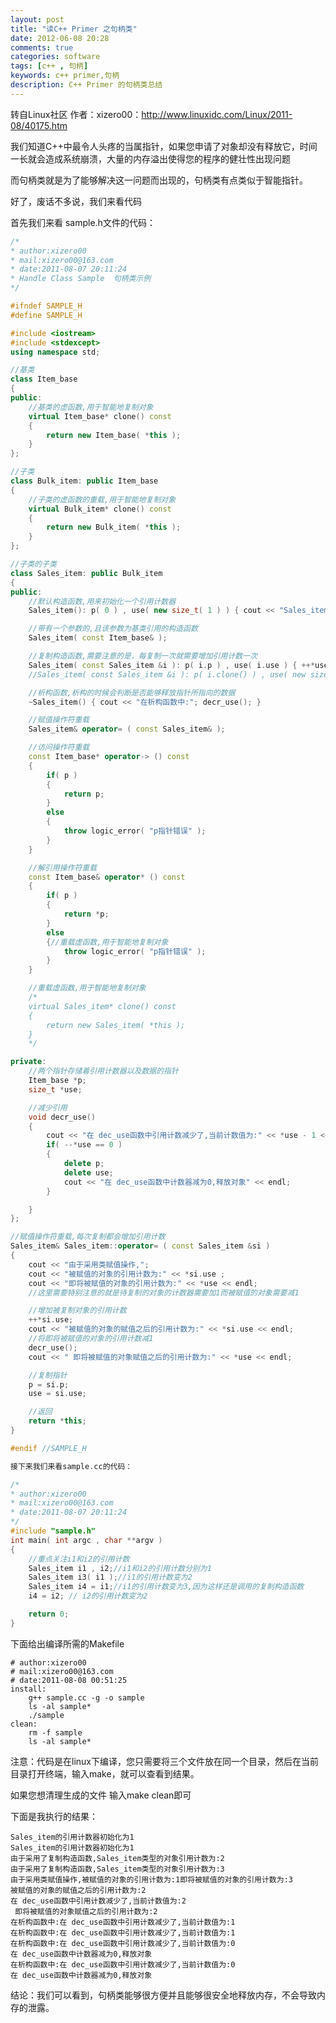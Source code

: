 ```yaml
---
layout: post
title: "读C++ Primer 之句柄类"
date: 2012-06-08 20:28
comments: true
categories: software
tags: [c++ , 句柄]
keywords: c++ primer,句柄
description: C++ Primer 的句柄类总结
---
```


转自Linux社区 作者：xizero00：http://www.linuxidc.com/Linux/2011-08/40175.htm

我们知道C++中最令人头疼的当属指针，如果您申请了对象却没有释放它，时间一长就会造成系统崩溃，大量的内存溢出使得您的程序的健壮性出现问题

而句柄类就是为了能够解决这一问题而出现的，句柄类有点类似于智能指针。

好了，废话不多说，我们来看代码
<!--more-->
首先我们来看 sample.h文件的代码：
``` c++
/*
* author:xizero00
* mail:xizero00@163.com
* date:2011-08-07 20:11:24
* Handle Class Sample  句柄类示例
*/  

#ifndef SAMPLE_H
#define SAMPLE_H   

#include <iostream>
#include <stdexcept>
using namespace std;  

//基类
class Item_base
{
public:
    //基类的虚函数,用于智能地复制对象
    virtual Item_base* clone() const
    {
        return new Item_base( *this );
    }
};  

//子类
class Bulk_item: public Item_base
{
    //子类的虚函数的重载,用于智能地复制对象
    virtual Bulk_item* clone() const
    {
        return new Bulk_item( *this );
    }
};  

//子类的子类
class Sales_item: public Bulk_item
{
public:
    //默认构造函数,用来初始化一个引用计数器
    Sales_item(): p( 0 ) , use( new size_t( 1 ) ) { cout << "Sales_item的引用计数器初始化为1" << endl; }  

    //带有一个参数的,且该参数为基类引用的构造函数
    Sales_item( const Item_base& );  

    //复制构造函数,需要注意的是，每复制一次就需要增加引用计数一次
    Sales_item( const Sales_item &i ): p( i.p ) , use( i.use ) { ++*use; cout << "由于采用了复制构造函数,Sales_item类型的对象引用计数为:" << *use << endl;} //也可以这样写
    //Sales_item( const Sales_item &i ): p( i.clone() ) , use( new size_t( 1 ) ) { ++*use; }   

    //析构函数,析构的时候会判断是否能够释放指针所指向的数据
    ~Sales_item() { cout << "在析构函数中:"; decr_use(); }  

    //赋值操作符重载
    Sales_item& operator= ( const Sales_item& );  

    //访问操作符重载
    const Item_base* operator-> () const
    {
        if( p )
        {
            return p;
        }
        else
        {
            throw logic_error( "p指针错误" );
        }
    }  

    //解引用操作符重载
    const Item_base& operator* () const
    {
        if( p )
        {
            return *p;
        }
        else
        {//重载虚函数,用于智能地复制对象
            throw logic_error( "p指针错误" );
        }
    }  

    //重载虚函数,用于智能地复制对象
    /*
    virtual Sales_item* clone() const
    {
        return new Sales_item( *this );
    }
    */  

private:
    //两个指针存储着引用计数器以及数据的指针
    Item_base *p;
    size_t *use;  

    //减少引用
    void decr_use()
    {
        cout << "在 dec_use函数中引用计数减少了,当前计数值为:" << *use - 1 << endl;
        if( --*use == 0 )
        {
            delete p;
            delete use;
            cout << "在 dec_use函数中计数器减为0,释放对象" << endl;
        }  

    }
};  

//赋值操作符重载,每次复制都会增加引用计数
Sales_item& Sales_item::operator= ( const Sales_item &si )
{
    cout << "由于采用类赋值操作,";
    cout << "被赋值的对象的引用计数为:" << *si.use ;
    cout << "即将被赋值的对象的引用计数为:" << *use << endl;
    //这里需要特别注意的就是待复制的对象的计数器需要加1而被赋值的对象需要减1     

    //增加被复制对象的引用计数
    ++*si.use;
    cout << "被赋值的对象的赋值之后的引用计数为:" << *si.use << endl;
    //将即将被赋值的对象的引用计数减1
    decr_use();
    cout << " 即将被赋值的对象赋值之后的引用计数为:" << *use << endl;  

    //复制指针
    p = si.p;
    use = si.use;  

    //返回
    return *this;
}  

#endif //SAMPLE_H

接下来我们来看sample.cc的代码：

/*
* author:xizero00
* mail:xizero00@163.com
* date:2011-08-07 20:11:24
*/
#include "sample.h"
int main( int argc , char **argv )
{
    //重点关注i1和i2的引用计数
    Sales_item i1 , i2;//i1和i2的引用计数分别为1
    Sales_item i3( i1 );//i1的引用计数变为2
    Sales_item i4 = i1;//i1的引用计数变为3,因为这样还是调用的复制构造函数
    i4 = i2; // i2的引用计数变为2   

    return 0;
}
```
下面给出编译所需的Makefile
```
# author:xizero00
# mail:xizero00@163.com
# date:2011-08-08 00:51:25
install:
    g++ sample.cc -g -o sample
    ls -al sample*
    ./sample
clean:
    rm -f sample
    ls -al sample*
```
注意：代码是在linux下编译，您只需要将三个文件放在同一个目录，然后在当前目录打开终端，输入make，就可以查看到结果。

如果您想清理生成的文件 输入make clean即可

下面是我执行的结果：

    Sales_item的引用计数器初始化为1
    Sales_item的引用计数器初始化为1
    由于采用了复制构造函数,Sales_item类型的对象引用计数为:2
    由于采用了复制构造函数,Sales_item类型的对象引用计数为:3
    由于采用类赋值操作,被赋值的对象的引用计数为:1即将被赋值的对象的引用计数为:3
    被赋值的对象的赋值之后的引用计数为:2
    在 dec_use函数中引用计数减少了,当前计数值为:2
     即将被赋值的对象赋值之后的引用计数为:2
    在析构函数中:在 dec_use函数中引用计数减少了,当前计数值为:1
    在析构函数中:在 dec_use函数中引用计数减少了,当前计数值为:1
    在析构函数中:在 dec_use函数中引用计数减少了,当前计数值为:0
    在 dec_use函数中计数器减为0,释放对象
    在析构函数中:在 dec_use函数中引用计数减少了,当前计数值为:0
    在 dec_use函数中计数器减为0,释放对象

 

结论：我们可以看到，句柄类能够很方便并且能够很安全地释放内存，不会导致内存的泄露。
